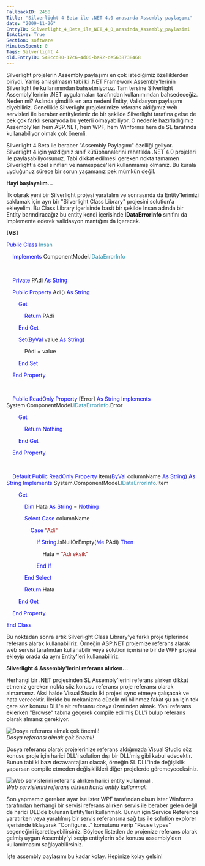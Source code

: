 ```yaml
---
FallbackID: 2458
Title: "Silverlight 4 Beta ile .NET 4.0 arasında Assembly paylaşımı"
date: "2009-11-26"
EntryID: Silverlight_4_Beta_ile_NET_4_0_arasinda_Assembly_paylasimi
IsActive: True
Section: software
MinutesSpent: 0
Tags: Silverlight 4
old.EntryID: 548ccd80-17c6-4d06-ba92-de5638738468
---
```

Silverlight projelerin Assembly paylaşımı en çok istediğimiz
özelliklerden biriydi. Yanlış anlaşılmasın tabi ki .NET Framework
Assembly'lerinin Silverlight ile kullanımından bahsetmiyoruz. Tam
tersine Silverlight Assembly'lerinin .NET uygulamaları tarafından
kullanımından bahsedeceğiz. Neden mi? Aslında şimdilik en ana nedeni
Entity, Validasyon paylaşımı diyebiliriz. Genellikle Silverlight
projelerimize referans aldığımız web servisleri ile beraber
entitylerimiz de bir şekilde Silverlight tarafına gelse de pek çok
farklı senaryoda bu yeterli olmayabiliyor. O nedenle hazırladığımız
Assembly'leri hem ASP.NET, hem WPF, hem Winforms hem de SL tarafında
kullanabiliyor olmak çok önemli.

Silverlight 4 Beta ile beraber "Assembly Paylaşımı" özelliği geliyor.
Silverlight 4 için yazdığınız sınıf kütüphanalerini rahatlıkla .NET 4.0
projeleri ile paylaşabiliyorsunuz. Tabi dikkat edilmesi gereken nokta
tamamen Silverlight'a özel sınıfları ve namespace'leri kullanmamış
olmanız. Bu kurala uyduğunuz sürece bir sorun yaşamanız pek mümkün
değil.

**Hayi başlayalım...**

İlk olarak yeni bir Silverlight projesi yaratalım ve sonrasında da
Entity'lerimizi saklamak için ayrı bir "Silverlight Class Library"
projesini solution'a ekleyelim. Bu Class Library içerisinde basit bir
şekilde Insan adında bir Entity barındıracağız bu entity kendi
içerisinde **IDataErrorInfo** sınıfını da implemente ederek validasyon
mantığını da içerecek.

**[VB]**

<span style="color: blue;">Public</span> <span
style="color: blue;">Class</span> <span
style="color: #2b91af;">Insan</span>

    <span style="color: blue;">Implements</span> ComponentModel.<span
style="color: #2b91af;">IDataErrorInfo</span>

 

    <span style="color: blue;">Private</span> PAdi <span
style="color: blue;">As</span> <span style="color: blue;">String</span>

    <span style="color: blue;">Public</span> <span
style="color: blue;">Property</span> Adi() <span
style="color: blue;">As</span> <span style="color: blue;">String</span>

        <span style="color: blue;">Get</span>

            <span style="color: blue;">Return</span> PAdi

        <span style="color: blue;">End</span> <span
style="color: blue;">Get</span>

        <span style="color: blue;">Set</span>(<span
style="color: blue;">ByVal</span> value <span
style="color: blue;">As</span> <span style="color: blue;">String</span>)

            PAdi = value

        <span style="color: blue;">End</span> <span
style="color: blue;">Set</span>

    <span style="color: blue;">End</span> <span
style="color: blue;">Property</span>

 

    <span style="color: blue;">Public</span> <span
style="color: blue;">ReadOnly</span> <span
style="color: blue;">Property</span> [Error] <span
style="color: blue;">As</span> <span style="color: blue;">String</span>
<span style="color: blue;">Implements</span> System.ComponentModel.<span
style="color: #2b91af;">IDataErrorInfo</span>.Error

        <span style="color: blue;">Get</span>

            <span style="color: blue;">Return</span> <span
style="color: blue;">Nothing</span>

        <span style="color: blue;">End</span> <span
style="color: blue;">Get</span>

    <span style="color: blue;">End</span> <span
style="color: blue;">Property</span>

 

    <span style="color: blue;">Default</span> <span
style="color: blue;">Public</span> <span
style="color: blue;">ReadOnly</span> <span
style="color: blue;">Property</span> Item(<span
style="color: blue;">ByVal</span> columnName <span
style="color: blue;">As</span> <span style="color: blue;">String</span>)
<span style="color: blue;">As</span> <span
style="color: blue;">String</span> <span
style="color: blue;">Implements</span> System.ComponentModel.<span
style="color: #2b91af;">IDataErrorInfo</span>.Item

        <span style="color: blue;">Get</span>

            <span style="color: blue;">Dim</span> Hata <span
style="color: blue;">As</span> <span style="color: blue;">String</span>
= <span style="color: blue;">Nothing</span>

            <span style="color: blue;">Select</span> <span
style="color: blue;">Case</span> columnName

                <span style="color: blue;">Case</span> <span
style="color: #a31515;">"Adi"</span>

                    <span style="color: blue;">If</span> <span
style="color: blue;">String</span>.IsNullOrEmpty(<span
style="color: blue;">Me</span>.PAdi) <span
style="color: blue;">Then</span>

                        Hata = <span style="color: #a31515;">"Adı
eksik"</span>

                    <span style="color: blue;">End</span> <span
style="color: blue;">If</span>

            <span style="color: blue;">End</span> <span
style="color: blue;">Select</span>

            <span style="color: blue;">Return</span> Hata

        <span style="color: blue;">End</span> <span
style="color: blue;">Get</span>

    <span style="color: blue;">End</span> <span
style="color: blue;">Property</span>

<span style="color: blue;">End</span> <span
style="color: blue;">Class</span>

Bu noktadan sonra artık Silverlight Class Library'ye farklı proje
tiplerinde referans alarak kullanabiliriz. Örneğin ASP.NET projemize
referans alarak web servisi tarafından kullanabilir veya solution
içerisine bir de WPF projesi ekleyip orada da aynı Entity'leri
kullanabiliriz.

**Silverlight 4 Assembly'lerini referans alırken...**

Herhangi bir .NET projesinden SL Assembly'lerini referans alırken dikkat
etmeniz gereken nokta söz konusu referansı proje referansı olarak
almamanız. Aksi halde Visual Studio iki projesi sync etmeye çalışacak ve
hata verecektir. İleride bu mekanizma düzelir mi bilinmez fakat şu an
için tek çare söz konusu DLL'e ait referansı dosya üzerinden almak. Yani
referans eklerken "Browse" tabına geçerek compile edilmiş DLL'i bulup
referans olarak almanız gerekiyor.

![Dosya referansı almak çok
önemli!](media/Silverlight_4_Beta_ile_NET_4_0_arasinda_Assembly_paylasimi/25112009_1.png)\
*Dosya referansı almak çok önemli!*

Dosya referansı olarak projelerinize referans aldığınızda Visual Studio
söz konusu proje için harici DLL'i solution dışı bir DLL'miş gibi kabul
edecektir. Bunun tabi ki bazı dezavantajları olacak, örneğin SL DLL'inde
değişiklik yaparsan compile etmeden değişiklikleri diğer projelerde
göremeyeceksiniz.

![Web servislerini referans alırken harici entity
kullanmalı.](media/Silverlight_4_Beta_ile_NET_4_0_arasinda_Assembly_paylasimi/25112009_2.png)\
*Web servislerini referans alırken harici entity kullanmalı.*

Son yapmamız gereken ayar ise ister WPF tarafından olsun ister Winforms
tarafından herhangi bir servisi referans alırken servis ile beraber
gelen değil de harici DLL'de bulunan Entity'leri kullanmak. Bunun için
Service Reference yaratırken veya yaratılmış bir servis referansına sağ
tuş ile solution explorer içerisinde tıklayarak "Configure..." komutunu
verip "Reuse types" seçeneğini işaretleyebilirsiniz. Böylece listeden de
projenize referans olarak gelmiş uygun Assembly'yi seçip entitylerin söz
konusu assembly'den kullanılmasını sağlayabilirsiniz.

İşte assembly paylaşımı bu kadar kolay. Hepinize kolay gelsin!


